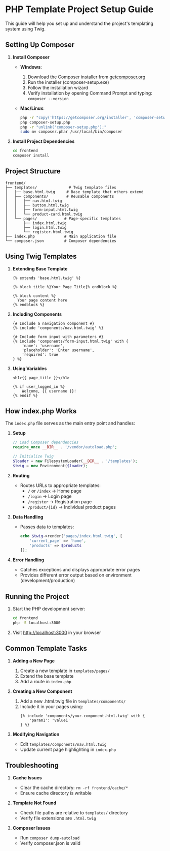 # PHP Template Project Setup Guide

This guide will help you set up and understand the project's templating system using Twig.

## Setting Up Composer

1. **Install Composer**
   - **Windows**: 
     1. Download the Composer installer from [getcomposer.org](https://getcomposer.org/download/)
     2. Run the installer (composer-setup.exe)
     3. Follow the installation wizard
     4. Verify installation by opening Command Prompt and typing: `composer --version`

   - **Mac/Linux**:
     ```bash
     php -r "copy('https://getcomposer.org/installer', 'composer-setup.php');"
     php composer-setup.php
     php -r "unlink('composer-setup.php');"
     sudo mv composer.phar /usr/local/bin/composer
     ```

2. **Install Project Dependencies**
   ```bash
   cd frontend
   composer install
   ```

## Project Structure

```
frontend/
├── templates/              # Twig template files
│   ├── base.html.twig     # Base template that others extend
│   ├── components/        # Reusable components
│   │   ├── nav.html.twig
│   │   ├── button.html.twig
│   │   ├── form-input.html.twig
│   │   └── product-card.html.twig
│   └── pages/            # Page-specific templates
│       ├── index.html.twig
│       ├── login.html.twig
│       └── register.html.twig
├── index.php             # Main application file
└── composer.json         # Composer dependencies
```

## Using Twig Templates

1. **Extending Base Template**
   ```twig
   {% extends 'base.html.twig' %}
   
   {% block title %}Your Page Title{% endblock %}
   
   {% block content %}
     Your page content here
   {% endblock %}
   ```

2. **Including Components**
   ```twig
   {# Include a navigation component #}
   {% include 'components/nav.html.twig' %}
   
   {# Include form input with parameters #}
   {% include 'components/form-input.html.twig' with {
       'name': 'username',
       'placeholder': 'Enter username',
       'required': true
   } %}
   ```

3. **Using Variables**
   ```twig
   <h1>{{ page_title }}</h1>
   
   {% if user_logged_in %}
       Welcome, {{ username }}!
   {% endif %}
   ```

## How index.php Works

The `index.php` file serves as the main entry point and handles:

1. **Setup**
   ```php
   // Load Composer dependencies
   require_once __DIR__ . '/vendor/autoload.php';
   
   // Initialize Twig
   $loader = new FilesystemLoader(__DIR__ . '/templates');
   $twig = new Environment($loader);
   ```

2. **Routing**
   - Routes URLs to appropriate templates:
     - `/` or `/index` → Home page
     - `/login` → Login page
     - `/register` → Registration page
     - `/product/{id}` → Individual product pages

3. **Data Handling**
   - Passes data to templates:
     ```php
     echo $twig->render('pages/index.html.twig', [
         'current_page' => 'home',
         'products' => $products
     ]);
     ```

4. **Error Handling**
   - Catches exceptions and displays appropriate error pages
   - Provides different error output based on environment (development/production)

## Running the Project

1. Start the PHP development server:
   ```bash
   cd frontend
   php -S localhost:3000
   ```

2. Visit [http://localhost:3000](http://localhost:3000) in your browser

## Common Template Tasks

1. **Adding a New Page**
   1. Create a new template in `templates/pages/`
   2. Extend the base template
   3. Add a route in `index.php`

2. **Creating a New Component**
   1. Add a new .html.twig file in `templates/components/`
   2. Include it in your pages using:
      ```twig
      {% include 'components/your-component.html.twig' with {
          'param1': 'value1'
      } %}
      ```

3. **Modifying Navigation**
   - Edit `templates/components/nav.html.twig`
   - Update current page highlighting in `index.php`

## Troubleshooting

1. **Cache Issues**
   - Clear the cache directory: `rm -rf frontend/cache/*`
   - Ensure cache directory is writable

2. **Template Not Found**
   - Check file paths are relative to `templates/` directory
   - Verify file extensions are `.html.twig`

3. **Composer Issues**
   - Run `composer dump-autoload`
   - Verify composer.json is valid